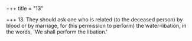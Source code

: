 +++
title = "13"

+++
13. They should ask one who is related (to the deceased person) by blood or by marriage, for (his permission to perform) the water-libation, in the words, 'We shall perform the libation.'
